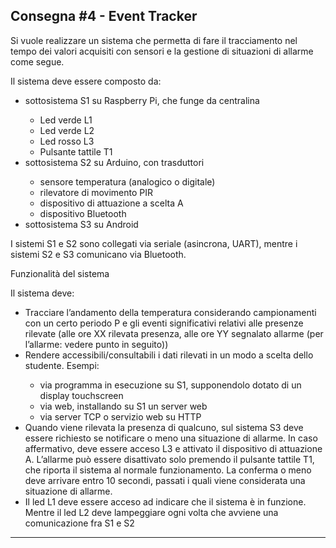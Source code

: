 <h2>Consegna #4 - Event Tracker</h2>

Si vuole realizzare un sistema che permetta di fare il tracciamento nel tempo dei valori acquisiti con sensori e la gestione di situazioni di allarme come segue.

Il sistema deve essere composto da:

<ul>
    <li>sottosistema S1 su Raspberry Pi, che funge da centralina</li>
    <ul>
        <li>Led verde L1</li>
        <li>Led verde L2</li>
        <li>Led rosso L3</li>
        <li>Pulsante tattile T1</li>
    </ul>
    <li>sottosistema S2 su Arduino, con trasduttori</li>
    <ul>
        <li>sensore temperatura (analogico o digitale)</li>
        <li>rilevatore di movimento PIR</li>
        <li>dispositivo di attuazione a scelta A</li>
        <li>dispositivo Bluetooth</li>
    </ul>
    <li>sottosistema S3 su Android</li>
</ul>

I sistemi S1 e S2 sono collegati via seriale (asincrona, UART), mentre i sistemi S2 e S3 comunicano via Bluetooth.

Funzionalità del sistema

Il sistema deve:

<ul>
    <li>Tracciare  l’andamento della temperatura considerando campionamenti con un certo periodo P e gli eventi significativi relativi alle presenze rilevate (alle ore XX rilevata presenza, alle ore YY segnalato allarme (per l’allarme: vedere punto in seguito))</li>
    <li>Rendere accessibili/consultabili i dati rilevati in un modo a scelta dello studente. Esempi:</li>
    <ul>
        <li>via programma in esecuzione su S1, supponendolo dotato di un display touchscreen</li>
        <li>via web, installando su S1 un server web</li>
        <li>via server TCP o servizio web su HTTP</li>
    </ul>
    <li>Quando viene rilevata la presenza di qualcuno, sul sistema S3 deve essere richiesto se notificare o meno una situazione di allarme. In caso affermativo, deve essere acceso L3 e attivato il dispositivo di attuazione A. L’allarme può essere disattivato solo premendo il pulsante tattile T1, che riporta il sistema al normale funzionamento. La conferma o meno deve arrivare entro 10 secondi, passati i quali viene considerata una situazione di allarme.</li>
    <li>Il led L1 deve essere acceso ad indicare che  il sistema è in funzione. Mentre il led L2 deve lampeggiare ogni volta che avviene una comunicazione fra S1 e S2</li>
</ul>

<hr>
